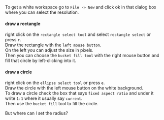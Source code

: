 To get a white workspace go to `File -> New` and click ok in that dialog box where you can select the resolution.

#### draw a rectangle

right click on the `rectangle select tool` and select `rectangle select` or press `r`.\
Draw the rectangle with the `left mouse button`.\
On the left you can adjust the size in pixels.\
Then you can choose the `bucket fill tool` with the right mouse button and fill that circle by left-clicking into it.

#### draw a circle

right click on the `ellipse select tool` or press `e`.\
Draw the circle with the left mouse button on the white background.\
To draw a circle check the box that says `fixed aspect ratio` and under it write `1:1` where it usually say `current`.\
Then use the `bucket fill` tool to fill the circle.

But where can I set the radius?
